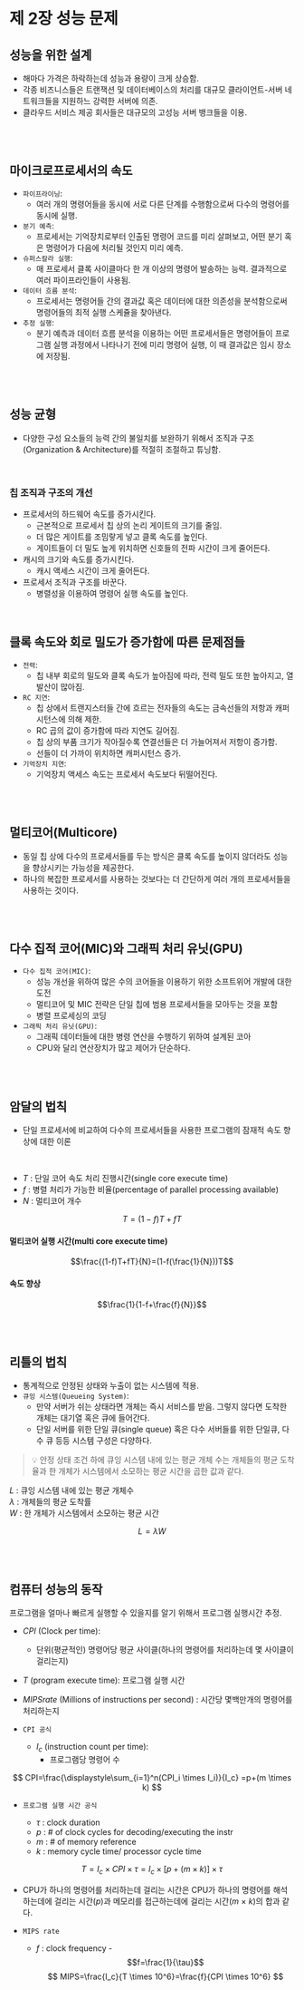 # 제 2장 성능 문제

## 성능을 위한 설계

- 해마다 가격은 하락하는데 성능과 용량이 크게 상승함.
- 각종 비즈니스들은 트랜잭션 및 데이터베이스의 처리를 대규모 클라이언트-서버 네트워크들을 지원하느 강력한 서버에 의존.
- 클라우드 서비스 제공 회사들은 대규모의 고성능 서버 뱅크들을 이용.

<br/>
<br/>

## 마이크로프로세서의 속도

- `파이프라이닝`:
  - 여러 개의 명령어들을 동시에 서로 다른 단계를 수행함으로써 다수의 명령어를 동시에 실행.
- `분기 예측`:
  - 프로세서는 기억장치로부터 인출된 명령어 코드를 미리 살펴보고, 어떤 분기 혹은 명령어가 다음에 처리될 것인지 미리 예측.
- `슈퍼스칼라 실행`:
  - 매 프로세서 클록 사이클마다 한 개 이상의 명령어 발송하는 능력. 결과적으로 여러 파이프라인들이 사용됨.
- `데이터 흐름 분석`:
  - 프로세서는 명령어들 간의 결과값 혹은 데이터에 대한 의존성을 분석함으로써 명령어들의 최적 실행 스케쥴을 찾아낸다.
- `추정 실행`:
  - 분기 예측과 데이터 흐름 분석을 이용하는 어떤 프로세서들은 명령어들이 프로그램 실행 과정에서 나타나기 전에 미리 명령어 실행, 이 때 결과값은 임시 장소에 저장됨.

<br/>
<br/>

## 성능 균형

- 다양한 구성 요소들의 능력 간의 불일치를 보완하기 위해서 조직과 구조(Organization & Architecture)를 적절히 조절하고 튜닝함.

<br/>

### 칩 조직과 구조의 개선

- 프로세서의 하드웨어 속도를 증가시킨다.
  - 근본적으로 프로세서 칩 상의 논리 게이트의 크기를 줄임.
  - 더 많은 게이트를 조밈랗게 넣고 클록 속도를 높인다.
  - 게이트들이 더 밀도 높게 위치하면 신호들의 전파 시간이 크게 줄어든다.
- 캐시의 크기와 속도를 증가시킨다.
  - 캐시 액세스 시간이 크게 줄어든다.
- 프로세서 조직과 구조를 바꾼다.
  - 병렬성을 이용하여 명령어 실행 속도를 높인다. 

<br/>

## 클록 속도와 회로 밀도가 증가함에 따른 문제점들

- `전력`:
  - 칩 내부 회로의 밀도와 클록 속도가 높아짐에 따라, 전력 밀도 또한 높아지고, 열 발산이 많아짐.
- `RC 지연`:
  - 칩 상에서 트랜지스터들 간에 흐르는 전자들의 속도는 금속선들의 저항과 캐퍼시턴스에 의해 제한.
  - RC 곱의 값이 증가함에 따라 지연도 길어짐.
  - 칩 상의 부품 크기가 작아질수록 연결선들은 더 가늘어져서 저항이 증가함.
  - 선들이 더 가까이 위치하면 캐퍼시턴스 증가.
- `기억장치 지연`:
  - 기억장치 액세스 속도는 프로세서 속도보다 뒤떨어진다.
 
<br/>
<br/>

## 멀티코어(Multicore)

- 동일 칩 상에 다수의 프로세서들를 두는 방식은 클록 속도를 높이지 않더라도 성능을 향상시키는 가능성을 제공한다.
- 하나의 복잡한 프로세서를 사용하는 것보다는 더 간단하게 여러 개의 프로세서들을 사용하는 것이다.

<br/>
<br/>

## 다수 집적 코어(MIC)와 그래픽 처리 유닛(GPU)

- `다수 집적 코어(MIC)`:
  - 성능 개선을 위하여 많은 수의 코어들을 이용하기 위한 소프트위어 개발에 대한 도전
  - 멀티코어 및 MIC 전략은 단일 칩에 범용 프로세서들을 모아두는 것을 포함
  - 병렬 프로세싱의 코딩
- `그래픽 처리 유닛(GPU)`:
  - 그래픽 데이터들에 대한 병령 연산을 수행하기 위하여 설계된 코아
  - CPU와 달리 연산장치가 많고 제어가 단순하다.

<br/>
<br/>

## 암달의 법칙

- 단일 프로세서에 비교하여 다수의 프로세서들을 사용한 프로그램의 잠재적 속도 향상에 대한 이론
<br/>

- $T$ : 단일 코어 속도 처리 진행시간(single core execute time)
- $f$ : 병렬 처리가 가능한 비율(percentage of parallel processing available)
- $N$ : 멀티코어 개수

$$T=(1-f)T+fT$$

#### 멀티코어 실행 시간(multi core execute time)

$$\frac{(1-f)T+fT}{N}=(1-f(\frac{1}{N}))T$$

#### 속도 향상

$$\frac{1}{1-f+\frac{f}{N}}$$

<br/>
<br/>

## 리틀의 법칙

- 통계적으로 안정된 상태와 누출이 없는 시스템에 적용.
- `큐잉 시스템(Queueing System)`:
  - 만약 서버가 쉬는 상태라면 개체는 즉시 서비스를 받음. 그렇지 않다면 도착한 개체는 대기열 혹은 큐에 들어간다.
  - 단일 서버를 위한 단일 큐(single queue) 혹은 다수 서버들를 위한 단일큐, 다수 큐 등등 시스템 구성은 다양하다.

>💡 안정 상태 조건 하에 큐잉 시스템 내에 있는 평균 개체 수는 개체들의 평균 도착율과 한 개체가 시스템에서 소모하는 평균 시간을 곱한 값과 같다. 

$L$ : 큐잉 시스템 내에 있는 평균 개체수<br/>
$\lambda$ : 개체들의 평균 도착률<br/>
$W$ : 한 개체가 시스템에서 소모하는 평균 시간<br/>

$$L=\lambda W$$

<br/>
<br/>

## 컴퓨터 성능의 동작

프로그램을 얼마나 빠르게 실행할 수 있을지를 알기 위해서 프로그램 실행시간 추정.
<br/>
 
- $CPI$ (Clock per time):
  - 단위(평균적인) 명령어당 평균 사이클(하나의 명령어를 처리하는데 몇 사이클이 걸리는지)
- $T$ (program execute time): 프로그램 실행 시간
- $MIPS rate$ (Millions of instructions per second) : 시간당 몇백만개의 명령어를 처리하는지
- `CPI 공식`

  - $I_c$ (instruction count per time):
    - 프로그램당 명령어 수

$$
  CPI=\frac{\displaystyle\sum_{i=1}^n(CPI_i \times I_i)}{I_c}
     =p+(m \times k)
$$

- `프로그램 실행 시간 공식`
  
  - $\tau$ : clock duration
  - $p$ : # of clock cycles for decoding/executing the instr
  - $m$ : # of memory reference
  - $k$ : memory cycle time/ processor cycle time

$$
  T=I_c \times CPI \times \tau =I_c \times [p+(m \times k)] \times \tau
$$

  - CPU가 하나의 명령어를 처리하는데 걸리는 시간은 CPU가 하나의 명령어를 해석하는데에 걸리는 시간($p$)과 메모리를 접근하는데에 걸리는 시간($m$ $\times$ $k$)의 합과 같다.

- `MIPS rate`

  - $f$ : clock frequency
    -$$f=\frac{1}{\tau}$$ 
$$
  MIPS=\frac{I_c}{T \times 10^6}=\frac{f}{CPI \times 10^6}
$$
